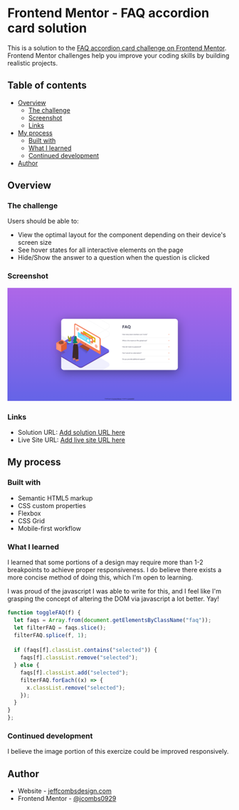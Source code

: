 # Frontend Mentor - FAQ accordion card solution

This is a solution to the [FAQ accordion card challenge on Frontend Mentor](https://www.frontendmentor.io/challenges/faq-accordion-card-XlyjD0Oam). Frontend Mentor challenges help you improve your coding skills by building realistic projects.

## Table of contents

- [Overview](#overview)
  - [The challenge](#the-challenge)
  - [Screenshot](#screenshot)
  - [Links](#links)
- [My process](#my-process)
  - [Built with](#built-with)
  - [What I learned](#what-i-learned)
  - [Continued development](#continued-development)
- [Author](#author)

## Overview

### The challenge

Users should be able to:

- View the optimal layout for the component depending on their device's screen size
- See hover states for all interactive elements on the page
- Hide/Show the answer to a question when the question is clicked

### Screenshot

![](./images/screenshot.png)

### Links

- Solution URL: [Add solution URL here](https://www.frontendmentor.io/solutions/faq-accordion-card-with-javascript-XSEzWTY7k)
- Live Site URL: [Add live site URL here](https://compassionate-kilby-05ea39.netlify.app/)

## My process

### Built with

- Semantic HTML5 markup
- CSS custom properties
- Flexbox
- CSS Grid
- Mobile-first workflow

### What I learned

I learned that some portions of a design may require more than 1-2 breakpoints to achieve proper responsiveness. I do believe there exists a more concise method of doing this, which I'm open to learning.

I was proud of the javascript I was able to write for this, and I feel like I'm grasping the concept of altering the DOM via javascript a lot better. Yay!

```js
function toggleFAQ(f) {
  let faqs = Array.from(document.getElementsByClassName("faq"));
  let filterFAQ = faqs.slice();
  filterFAQ.splice(f, 1);

  if (faqs[f].classList.contains("selected")) {
    faqs[f].classList.remove("selected");
  } else {
    faqs[f].classList.add("selected");
    filterFAQ.forEach((x) => {
      x.classList.remove("selected");
    });
  }
}
};
```

### Continued development

I believe the image portion of this exercize could be improved responsively.

## Author

- Website - [jeffcombsdesign.com](https://www.jeffcombsdesign.com)
- Frontend Mentor - [@jcombs0929](https://www.frontendmentor.io/profile/yourusername)
